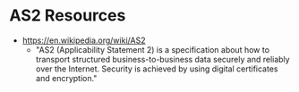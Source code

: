 
# AS2 Resources

- https://en.wikipedia.org/wiki/AS2
  + "AS2 (Applicability Statement 2) is a specification about how to transport structured business-to-business data securely and reliably over the Internet. Security is achieved by using digital certificates and encryption."

